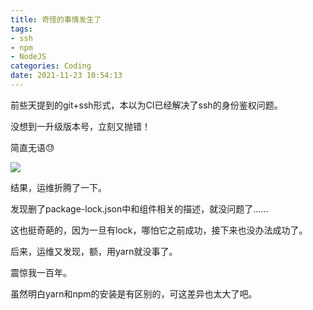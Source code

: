 ```yaml
---
title: 奇怪的事情发生了  
tags:
- ssh
- npm
- NodeJS  
categories: Coding  
date: 2021-11-23 10:54:13
---
```

前些天提到的git+ssh形式，本以为CI已经解决了ssh的身份鉴权问题。

没想到一升级版本号，立刻又抛错！

简直无语😓

![](error.png)

结果，运维折腾了一下。

发现删了package-lock.json中和组件相关的描述，就没问题了……

这也挺奇葩的，因为一旦有lock，哪怕它之前成功，接下来也没办法成功了。

后来，运维又发现，额，用yarn就没事了。

震惊我一百年。

虽然明白yarn和npm的安装是有区别的，可这差异也太大了吧。
